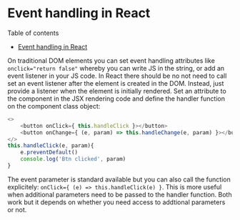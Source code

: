 # Event handling in React
Table of contents
- [Event handling in React](#event-handling-in-react)

On traditional DOM elements you can set event handling attributes like `onclick="return false"` whereby you can write JS in the string, or add an event listener in your JS code. In React there should be no not need to call set an event listener after the element is created in the DOM. Instead, just provide a listener when the element is initially rendered. Set an attribute to the component in the JSX rendering code and define the handler function on the component class object:
```js
<>
	<button onClick={ this.handleClick }></button>
	<button onChange={ (e, param) => this.handleChange(e, param) }></button>
</>	
this.handleClick(e, param){
	e.preventDefault()
	console.log('Btn clicked', param)
}
```
The event parameter is standard available but you can also call the function explicitely: `onClick={ (e) => this.handleClick(e) }`. This is more useful when additional parameters need to be passed to the handler function. Both work but it depends on whether you need access to addtional parameters or not.